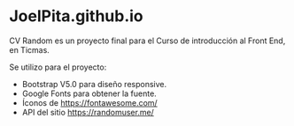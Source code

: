 # JoelPita.github.io
CV Random es un proyecto final para el Curso de introducción al Front End, en Ticmas. 

Se utilizo para el proyecto:

- Bootstrap V5.0 para diseño responsive.
- Google Fonts para obtener la fuente.
- Íconos de https://fontawesome.com/
- API del sitio https://randomuser.me/




